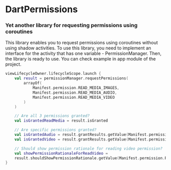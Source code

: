 # DartPermissions

### Yet another library for requesting permissions using coroutines
This library enables you to request permissions using coroutines without using shadow activities.
To use this library, you need to implement an interface for the activity that has one variable - PermissionManager. Then, the library is ready to use.
You can check example in app module of the project.

```kotlin
viewLifecycleOwner.lifecycleScope.launch {
    val result = permissionManager.requestPermissions(
        arrayOf(
            Manifest.permission.READ_MEDIA_IMAGES,
            Manifest.permission.READ_MEDIA_AUDIO,
            Manifest.permission.READ_MEDIA_VIDEO
        )
    )

    // Are all 3 permissions granted?
    val isGrantedReadMedia = result.isGranted

    // Are specific permissions granted?
    val isGrantedAudio = result.grantResults.getValue(Manifest.permission.READ_MEDIA_AUDIO)
    val isGrantedVideo = result.grantResults.getValue(Manifest.permission.READ_MEDIA_VIDEO)

    // Should show permission rationale for reading video permission?
    val showPermissionRationaleForReadVideo =
    result.shouldShowPermissionRationale.getValue(Manifest.permission.READ_MEDIA_VIDEO)
}
